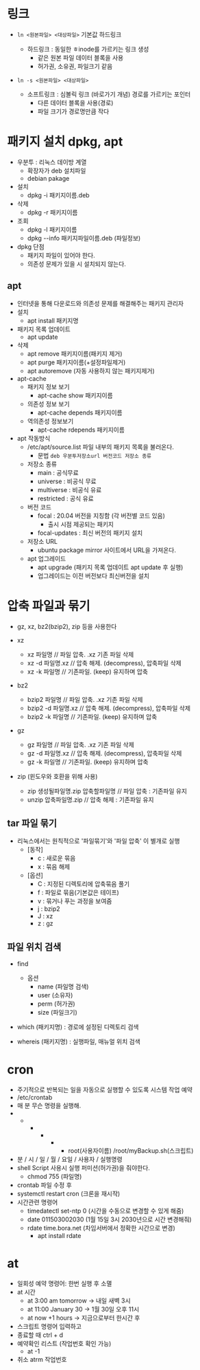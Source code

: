 # 링크
- `ln <원본파일> <대상파일>` 기본값 하드링크
    - 하드링크 : 동일한 ㅎinode를 가르키는 링크 생성
        - 같은 원본 파일 데이터 블록을 사용
        - 허가권, 소유권, 파일크기 같음

- `ln -s <원본파일> <대상파일>`
    - 소프트링크 : 심볼릭 링크 (바로가기 개념) 경로를 가르키는 포인터
        - 다른 데이터 블록을 사용(경로)
        - 파일 크기가 경로명만큼 작다

# 패키지 설치 dpkg, apt
- 우분투 : 리눅스 데이방 계열
    - 확장자가 deb 설치파일 
    - debian pakage
- 설치
    - dpkg -i 패키지이름.deb
- 삭제
    - dpkg -r 패키지이름
- 조회
    - dpkg -l 패키지이름
    - dpkg --info 패키지파일이름.deb (파일정보)
- dpkg 단점
    - 패키지 파일이 있어야 한다. 
    - 의존성 문제가 있을 시 설치되지 않는다.

## apt
- 인터넷을 통해 다운로드와 의존성 문제를 해결해주는 패키지 관리자
- 설치
    - apt install 패키지명
- 패키지 목록 업데이트
    - apt update
- 삭제
    - apt remove 패키지이름(패키지 제거)
    - apt purge 패키지이름(+설정파일제거)
    - apt autoremove (자동 사용하지 않는 패키지제거)
- apt-cache
    - 패키지 정보 보기
        - apt-cache show 패키지이름
    - 의존성 정보 보기
        - apt-cache depends 패키지이름
    - 역의존성 정보보기
        - apt-cache rdepends 패키지이름    
- apt 작동방식
    - /etc/apt/source.list 파일 내부의 패키지 목록을 불러온다.
        - 문법 `deb 우분투저장소url 버전코드 저장소 종류`
    - 저장소 종류
        - main : 공식무료
        - universe : 비공식 무료
        - multiverse : 비공식 유료
        - restricted : 공식 유료
    - 버전 코드
        - focal : 20.04 버전을 지칭함 (각 버전별 코드 있음)
            - 출시 시점 제공되는 패키지
        - focal-updates : 최신 버전의 패키지 설치
    - 저장소 URL
        - ubuntu package mirror 사이트에서 URL을 가져온다.
    - apt 업그레이드
        - apt upgrade (패키지 목록 업데이트 apt update 후 실행)
        - 업그레이드는 이전 버전보다 최신버전을 설치

# 압축 파일과 묶기
- gz, xz, bz2(bzip2), zip 등을 사용한다
- xz 
    - xz 파일명         // 파일 압축. .xz 기존 파일 삭제
    - xz -d 파일명.xz   // 압축 해제. (decompress), 압축파일 삭제
    - xz -k 파일명      // 기존파일. (keep) 유지하며 압축
- bz2
    - bzip2 파일명      // 파일 압축. .xz 기존 파일 삭제
    - bzip2 -d 파일명.xz // 압축 해제. (decompress), 압축파일 삭제
    - bzip2 -k 파일명   // 기존파일. (keep) 유지하며 압축

- gz
    - gz 파일명         // 파일 압축. .xz 기존 파일 삭제
    - gz -d 파일명.xz   // 압축 해제. (decompress), 압축파일 삭제
    - gz -k 파일명      // 기존파일. (keep) 유지하며 압축
- zip (윈도우와 호환을 위해 사용)
    - zip 생성될파일명.zip 압축할파일명 // 파일 압축 : 기존파일 유지
    - unzip 압축파일명.zip // 압축 해제 : 기존파일 유지

## tar 파일 묶기
- 리눅스에서는 원칙적으로 '파일묶기'와 '파일 압축' 이 별개로 실행
    - [동작]
        - c : 새로운 묶음
        - x : 묶음 해제
    - [옵션]
        - C : 지정된 디렉토리에 압축묶음 풀기
        - f : 파일로 묶음(기본값은 테이프)
        - v : 묶거나 푸는 과정을 보여줌
        - j : bzip2
        - J : xz
        - z : gz

## 파일 위치 검색
- find 
    - 옵션 
        - name (파일명 검색)
        - user (소유자)
        - perm (허가권)
        - size (파일크기)

- which (패키지명) : 경로에 설정된 디렉토리 검색
- whereis (패키지명) : 실행파일, 매뉴얼 위치 검색

# cron
- 주기적으로 반복되는 일을 자동으로 실행할 수 있도록 시스템 작업 예약
- /etc/crontab
- 매 분 무슨 명령을 실행해.
- * * * * * root(사용자이름) /root/myBackup.sh(스크립트)
- 분 / 시 / 일 / 월 / 요일 / 사용자 / 실행명령
- shell Script 사용시 실행 퍼미션(허가권)을 줘야한다.
    - chmod 755 (파일명)
- crontab 파일 수정 후 
- systemctl restart cron (크론을 재시작)
- 시간관련 명령어
    * timedatectl set-ntp 0 (시간을 수동으로 변경할 수 있게 해줌)
    * date 011503002030 (1월 15일 3시 2030년으로 시간 변경해줘)
    * rdate time.bora.net (차임서버에서 정확한 시간으로 변경)
        - apt install rdate

# at
- 일회성 예약 명령어: 한번 실행 후 소멸
- at 시간 
    - at 3:00 am tomorrow -> 내일 새벽 3시
    - at 11:00 January 30 -> 1월 30일 오후 11시
    - at now +1 hours -> 지금으로부터 한시간 후
- 스크립트 명령어 입력하고 
- 종료할 때 ctrl + d
- 예약확인 리스트 (작업번호 확인 가능)
    - at -1
- 취소 atrm 작업번호 




